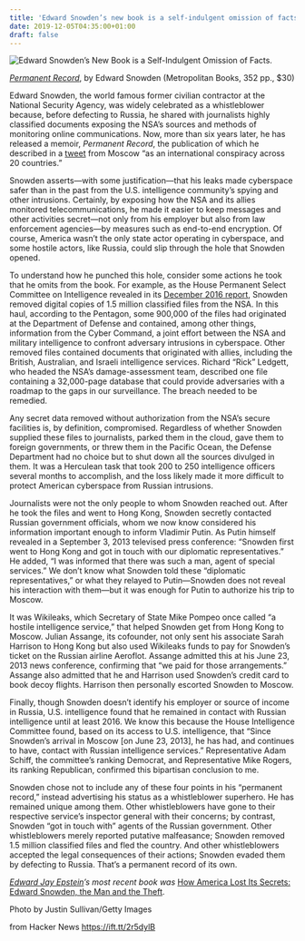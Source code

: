 ```yaml
---
title: 'Edward Snowden’s new book is a self-indulgent omission of facts'
date: 2019-12-05T04:35:00+01:00
draft: false
---
```


![](https://media4.manhattan-institute.org/sites/cj/files/edward-snowden-permanent-record.jpg "  Edward Snowden’s New Book is a Self-Indulgent Omission of Facts. ")  

[_Permanent Record_](https://amzn.to/33OS89x), by Edward Snowden (Metropolitan Books, 352 pp., $30)

Edward Snowden, the world famous former civilian contractor at the National Security Agency, was widely celebrated as a whistleblower because, before defecting to Russia, he shared with journalists highly classified documents exposing the NSA’s sources and methods of monitoring online communications. Now, more than six years later, he has released a memoir, _Permanent Record_, the publication of which he described in a [tweet](https://twitter.com/snowden/status/1156920361537200133?lang=en) from Moscow “as an international conspiracy across 20 countries.”

Snowden asserts—with some justification—that his leaks made cyberspace safer than in the past from the U.S. intelligence community’s spying and other intrusions. Certainly, by exposing how the NSA and its allies monitored telecommunications, he made it easier to keep messages and other activities secret—not only from his employer but also from law enforcement agencies—by measures such as end-to-end encryption. Of course, America wasn’t the only state actor operating in cyberspace, and some hostile actors, like Russia, could slip through the hole that Snowden opened.

To understand how he punched this hole, consider some actions he took that he omits from the book. For example, as the House Permanent Select Committee on Intelligence revealed in its [December 2016 report](https://fas.org/irp/congress/2016_rpt/hpsci-114.html), Snowden removed digital copies of 1.5 million classified files from the NSA. In this haul, according to the Pentagon, some 900,000 of the files had originated at the Department of Defense and contained, among other things, information from the Cyber Command, a joint effort between the NSA and military intelligence to confront adversary intrusions in cyberspace. Other removed files contained documents that originated with allies, including the British, Australian, and Israeli intelligence services. Richard “Rick” Ledgett, who headed the NSA’s damage-assessment team, described one file containing a 32,000-page database that could provide adversaries with a roadmap to the gaps in our surveillance. The breach needed to be remedied.

Any secret data removed without authorization from the NSA’s secure facilities is, by definition, compromised. Regardless of whether Snowden supplied these files to journalists, parked them in the cloud, gave them to foreign governments, or threw them in the Pacific Ocean, the Defense Department had no choice but to shut down all the sources divulged in them. It was a Herculean task that took 200 to 250 intelligence officers several months to accomplish, and the loss likely made it more difficult to protect American cyberspace from Russian intrusions.

Journalists were not the only people to whom Snowden reached out. After he took the files and went to Hong Kong, Snowden secretly contacted Russian government officials, whom we now know considered his information important enough to inform Vladimir Putin. As Putin himself revealed in a September 3, 2013 televised press conference: “Snowden first went to Hong Kong and got in touch with our diplomatic representatives.” He added, “I was informed that there was such a man, agent of special services.” We don’t know what Snowden told these “diplomatic representatives,” or what they relayed to Putin—Snowden does not reveal his interaction with them—but it was enough for Putin to authorize his trip to Moscow.

It was Wikileaks, which Secretary of State Mike Pompeo once called “a hostile intelligence service,” that helped Snowden get from Hong Kong to Moscow. Julian Assange, its cofounder, not only sent his associate Sarah Harrison to Hong Kong but also used Wikileaks funds to pay for Snowden’s ticket on the Russian airline Aeroflot. Assange admitted this at his June 23, 2013 news conference, confirming that “we paid for those arrangements.” Assange also admitted that he and Harrison used Snowden’s credit card to book decoy flights. Harrison then personally escorted Snowden to Moscow.

Finally, though Snowden doesn’t identify his employer or source of income in Russia, U.S. intelligence found that he remained in contact with Russian intelligence until at least 2016. We know this because the House Intelligence Committee found, based on its access to U.S. intelligence, that “Since Snowden’s arrival in Moscow \[on June 23, 2013\], he has had, and continues to have, contact with Russian intelligence services.” Representative Adam Schiff, the committee’s ranking Democrat, and Representative Mike Rogers, its ranking Republican, confirmed this bipartisan conclusion to me.

Snowden chose not to include any of these four points in his “permanent record,” instead advertising his status as a whistleblower superhero. He has remained unique among them. Other whistleblowers have gone to their respective service’s inspector general with their concerns; by contrast, Snowden “got in touch with” agents of the Russian government. Other whistleblowers merely reported putative malfeasance; Snowden removed 1.5 million classified files and fled the country. And other whistleblowers accepted the legal consequences of their actions; Snowden evaded them by defecting to Russia. That’s a permanent record of its own.

[_Edward Jay Epstein_](https://www.city-journal.org/contributor/edward-jay-epstein_682)_’s most recent book was_ [How America Lost Its Secrets: Edward Snowden, the Man and the Theft](https://amzn.to/2YooPcU).

Photo by Justin Sullivan/Getty Images

  
  
from Hacker News https://ift.tt/2r5dylB